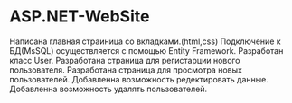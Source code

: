 # ASP.NET-WebSite
Написана главная страиница со вкладками.(html,css)
Подключение к БД(MsSQL) осуществляется с помощью Entity Framework.
Разработан класс User.
Разработана страница для регистарции нового пользователя.
Разработана страница для просмотра новых пользователей.
Добавленна возможность редектировать данные.
Добавленна возможность удалять пользователей.
